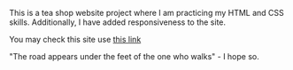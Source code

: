 This is a tea shop website project where I am practicing my HTML and CSS skills.
Additionally, I have added responsiveness to the site.

You may check this site use [this link](https://eclipseandrew.github.io/Tea-shop/)

 "The road appears under the feet of the one who walks" - I hope so.
